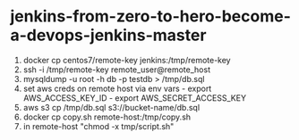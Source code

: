 # jenkins-from-zero-to-hero-become-a-devops-jenkins-master

1. docker cp centos7/remote-key jenkins:/tmp/remote-key
2. ssh -i /tmp/remote-key remote_user@remote_host
3. mysqldump -u root -h db -p testdb > /tmp/db.sql
4. set aws creds on remote host via env vars - export AWS_ACCESS_KEY_ID - export AWS_SECRET_ACCESS_KEY
5. aws s3 cp /tmp/db.sql s3://bucket-name/db.sql
6. docker cp copy.sh remote-host:/tmp/copy.sh
7. in remote-host "chmod -x tmp/script.sh"